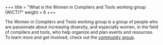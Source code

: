 +++
title = "What is the Women in Compilers and Tools working group (WiCT)?"
weight = 6
+++

The Women in Compilers and Tools working group is a group of people
 who are passionate about increasing diversity, and especially women,
 in the field of compilers and tools, who help organize and plan events
 and resources. To learn more and get involved, check out the [community group](../groups).
